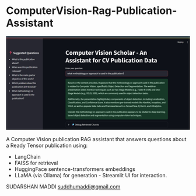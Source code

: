 # ComputerVision-Rag-Publication-Assistant

![Working App](screenshot/app_screenshot.jpg)


A Computer Vision publication RAG assistant that answers questions about a Ready Tensor publication using: 
- LangChain
- FAISS for retrieval
- HuggingFace sentence-transformers embeddings
- LLaMA (via Ollama) for generation - Streamlit UI for interaction.

SUDARSHAN MADDI 
suddhumaddi@gmail.com
